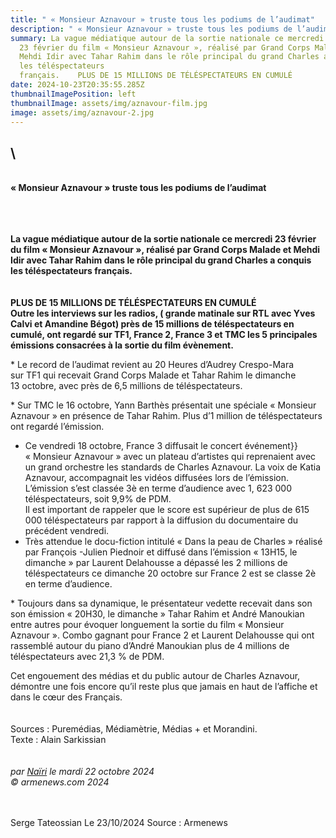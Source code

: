 ```yaml
---
title: " « Monsieur Aznavour » truste tous les podiums de l’audimat"
description: " « Monsieur Aznavour » truste tous les podiums de l’audimat"
summary: La vague médiatique autour de la sortie nationale ce mercredi
  23 février du film « Monsieur Aznavour », réalisé par Grand Corps Malade et
  Mehdi Idir avec Tahar Rahim dans le rôle principal du grand Charles a conquis
  les téléspectateurs
  français.    PLUS DE 15 MILLIONS DE TÉLÉSPECTATEURS EN CUMULÉ
date: 2024-10-23T20:35:55.285Z
thumbnailImagePosition: left
thumbnailImage: assets/img/aznavour-film.jpg
image: assets/img/aznavour-2.jpg
---
```

## \
\
**« Monsieur Aznavour » truste tous les podiums de l’audimat**

\
\
\
**La vague médiatique autour de la sortie nationale ce mercredi 23 février du film « Monsieur Aznavour », réalisé par Grand Corps Malade et Mehdi Idir avec Tahar Rahim dans le rôle principal du grand Charles a conquis les téléspectateurs français.**\
\
\
**PLUS DE 15 MILLIONS DE TÉLÉSPECTATEURS EN CUMULÉ**\
**Outre les interviews sur les radios, ( grande matinale sur RTL avec Yves Calvi et Amandine Bégot) près de 15 millions de téléspectateurs en cumulé, ont regardé sur TF1, France 2, France 3 et TMC les 5 principales émissions consacrées à la sortie du film évènement.**

\* Le record de l’audimat revient au 20 Heures d’Audrey Crespo-Mara sur TF1 qui recevait Grand Corps Malade et Tahar Rahim le dimanche 13 octobre, avec près de 6,5 millions de téléspectateurs.

\* Sur TMC le 16 octobre, Yann Barthès présentait une spéciale « Monsieur Aznavour » en présence de Tahar Rahim. Plus d’1 million de téléspectateurs ont regardé l’émission.



* Ce vendredi 18 octobre, France 3 diffusait le concert événement}} « Monsieur Aznavour » avec un plateau d’artistes qui reprenaient avec un grand orchestre les standards de Charles Aznavour. La voix de Katia Aznavour, accompagnait les vidéos diffusées lors de l’émission.\
  L’émission s’est classée 3è en terme d’audience avec 1, 623 000 téléspectateurs, soit 9,9% de PDM.\
  Il est important de rappeler que le score est supérieur de plus de 615 000 téléspectateurs par rapport à la diffusion du documentaire du précédent vendredi.
* Très attendue le docu-fiction intitulé « Dans la peau de Charles » réalisé par François -Julien Piednoir et diffusé dans l’émission « 13H15, le dimanche » par Laurent Delahousse a dépassé les 2 millions de téléspectateurs ce dimanche 20 octobre sur France 2 est se classe 2è en terme d’audience.

\* Toujours dans sa dynamique, le présentateur vedette recevait dans son son émission « 20H30, le dimanche » Tahar Rahim et André Manoukian entre autres pour évoquer longuement la sortie du film « Monsieur Aznavour ». Combo gagnant pour France 2 et Laurent Delahousse qui ont rassemblé autour du piano d’André Manoukian plus de 4 millions de téléspectateurs avec 21,3 % de PDM.

Cet engouement des médias et du public autour de Charles Aznavour, démontre une fois encore qu’il reste plus que jamais en haut de l’affiche et dans le cœur des Français.\
\
\
Sources : Puremédias, Médiamètrie, Médias + et Morandini.\
Texte : Alain Sarkissian\
\
\
*par [Naïri](https://www.armenews.com/spip.php?page=auteur&id_auteur=475) le mardi 22 octobre 2024\
© armenews.com 2024*

\
\
Serge Tateossian Le 23/10/2024 Source : Armenews